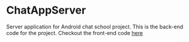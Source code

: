 # ChatAppServer
Server application for Android chat school project. This is the back-end code for the project. Checkout the front-end code [here](https://github.com/ahlstronomi/ChatApp)

